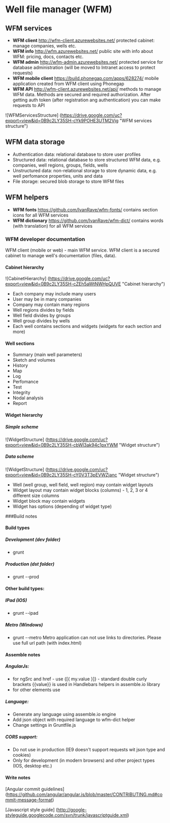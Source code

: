 # Well file manager (WFM)

## WFM services
* __WFM client__ http://wfm-client.azurewebsites.net/
protected cabinet: manage companies, wells etc.
* __WFM info__ http://wfm.azurewebsites.net/
public site with info about WFM: pricing, docs, contacts etc.
* __WFM admin__ http://wfm-admin.azurewebsites.net/ protected service for database administration
(will be moved to Intranet access to protect requests)
* __WFM mobile client__ https://build.phonegap.com/apps/628274/ 
mobile application created from WFM client using Phonegap
* __WFM API__ http://wfm-client.azurewebsites.net/api/
methods to manage WFM data. Methods are secured and required authorization. 
After getting auth token (after registration ang authentication) you can make requests to API

![WFMServicesStructure] (https://drive.google.com/uc?export=view&id=0B9c2LY35SH-cYk9POHE3UTM2Vjg "WFM services structure")

## WFM data storage
* Authentication data: relational database to store user profiles
* Structured data: relational database to store structured WFM data, e.g. companies, well regions, groups, fields, wells
* Unstructured data: non-relational storage to store dynamic data, e.g. well perfomance properties, units and data
* File storage: secured blob storage to store WFM files

## WFM helpers
* __WFM fonts__ https://github.com/IvanRave/wfm-fonts/
contains section icons for all WFM services
* __WFM dictionary__ https://github.com/IvanRave/wfm-dict/
contains words (with translation) for all WFM services

### WFM developer documentation
WFM client (mobile or web) - main WFM service.
WFM client is a secured cabinet to manage well's documentation (files, data).

#### Cabinet hierarchy
![CabinetHierarchy] (https://drive.google.com/uc?export=view&id=0B9c2LY35SH-cZEh5aWtNWHpQUVE "Cabinet hierarchy")
* Each company may include many users
* User may be in many companies
* Company may contain many regions
* Well regions divides by fields
* Well field divides by groups
* Well group divides by wells
* Each well contains sections and widgets (widgets for each section and more)

#### Well sections
* Summary (main well parameters)
* Sketch and volumes
* History
* Map
* Log
* Perfomance
* Test
* Integrity
* Nodal analysis
* Report

#### Widget hierarchy
##### Simple scheme
![WidgetStructure] (https://drive.google.com/uc?export=view&id=0B9c2LY35SH-cbWl3ak94c1pxYWM "Widget structure")
##### Data scheme
![WidgetStructure] (https://drive.google.com/uc?export=view&id=0B9c2LY35SH-cY0V3T3pEVWZjanc "Widget structure")
* Well (well group, well field, well region) may contain widget layouts
* Widget layout may contain widget blocks (columns) - 1, 2, 3 or 4 different size columns
* Widget block may contain widgets
* Widget has options (depending of widget type)

###Build notes

#### Build types

##### Development (dev folder)
* grunt

##### Production (dst folder)
* grunt --prod

#### Other build types:

##### IPad (IOS)
* grunt --ipad

##### Metro (Windows)
* grunt --metro
Metro application can not use links to directories. Please use full url path (with index.html)

#### Assemble notes

##### AngularJs:

* for ngSrc and href - use {[{ my.value }]} - 
standard double curly brackets {{value}} is used in Handlebars helpers in assemble.io library
* for other elements use <span ng-bind="my.value"></span>

##### Language:

* Generate any language using assemble.io engine
* Add json object with required language to wfm-dict helper
* Change settings in Gruntfile.js

##### CORS support:

* Do not use in production (IE9 doesn't support requests wit json type and cookies)
* Only for development (in modern browsers) and other project types (IOS, desktop etc.)

#### Write notes

[Angular commit guidelines] (https://github.com/angular/angular.js/blob/master/CONTRIBUTING.md#commit-message-format)

[Javascript style guide] (http://google-styleguide.googlecode.com/svn/trunk/javascriptguide.xml)
